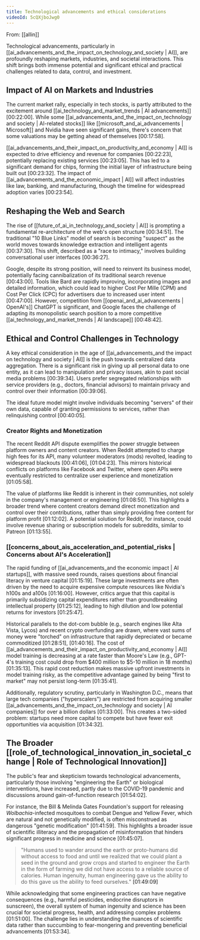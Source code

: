 ```yaml
---
title: Technological advancements and ethical considerations
videoId: 5cQXjboJwg0
---
```


From: [[allin]] <br/> 

Technological advancements, particularly in [[ai_advancements_and_the_impact_on_technology_and_society | AI]], are profoundly reshaping markets, industries, and societal interactions. This shift brings both immense potential and significant ethical and practical challenges related to data, control, and investment.

## Impact of AI on Markets and Industries

The current market rally, especially in tech stocks, is partly attributed to the excitement around [[ai_technology_and_market_trends | AI advancements]] <a class="yt-timestamp" data-t="00:22:00">[00:22:00]</a>. While some [[ai_advancements_and_the_impact_on_technology and society | AI-related stocks]] like [[microsoft_and_ai_advancements | Microsoft]] and Nvidia have seen significant gains, there's concern that some valuations may be getting ahead of themselves <a class="yt-timestamp" data-t="00:17:58">[00:17:58]</a>.

[[ai_advancements_and_their_impact_on_productivity_and_economy | AI]] is expected to drive efficiency and revenue for companies <a class="yt-timestamp" data-t="00:22:23">[00:22:23]</a>, potentially replacing existing services <a class="yt-timestamp" data-t="00:23:05">[00:23:05]</a>. This has led to a significant demand for chips, forming the initial layer of infrastructure being built out <a class="yt-timestamp" data-t="00:23:32">[00:23:32]</a>. The impact of [[ai_advancements_and_the_economic_impact | AI]] will affect industries like law, banking, and manufacturing, though the timeline for widespread adoption varies <a class="yt-timestamp" data-t="00:23:54">[00:23:54]</a>.

## Reshaping the Web and Search

The rise of [[future_of_ai_in_technology_and_society | AI]] is prompting a fundamental re-architecture of the web's open structure <a class="yt-timestamp" data-t="00:34:51">[00:34:51]</a>. The traditional "10 Blue Links" model of search is becoming "suspect" as the world moves towards knowledge extraction and intelligent agents <a class="yt-timestamp" data-t="00:37:30">[00:37:30]</a>. This shift, described as a "race to intimacy," involves building conversational user interfaces <a class="yt-timestamp" data-t="00:36:27">[00:36:27]</a>.

Google, despite its strong position, will need to reinvent its business model, potentially facing cannibalization of its traditional search revenue <a class="yt-timestamp" data-t="00:43:00">[00:43:00]</a>. Tools like Bard are rapidly improving, incorporating images and detailed information, which could lead to higher Cost Per Mille (CPM) and Cost Per Click (CPC) for advertisers due to increased user intent <a class="yt-timestamp" data-t="00:47:00">[00:47:00]</a>. However, competition from [[openai_and_ai_advancements | OpenAI's]] ChatGPT is significant, and Google faces the challenge of adapting its monopolistic search position to a more competitive [[ai_technology_and_market_trends | AI landscape]] <a class="yt-timestamp" data-t="00:48:42">[00:48:42]</a>.

## Ethical and Control Challenges in Technology

A key ethical consideration in the age of [[ai_advancements_and the impact on technology and society | AI]] is the push towards centralized data aggregation. There is a significant risk in giving up all personal data to one entity, as it can lead to manipulation and privacy issues, akin to past social media problems <a class="yt-timestamp" data-t="00:39:34">[00:39:34]</a>. Users prefer segregated relationships with service providers (e.g., doctors, financial advisors) to maintain privacy and control over their information <a class="yt-timestamp" data-t="00:39:06">[00:39:06]</a>.

The ideal future model might involve individuals becoming "servers" of their own data, capable of granting permissions to services, rather than relinquishing control <a class="yt-timestamp" data-t="00:40:05">[00:40:05]</a>.

### Creator Rights and Monetization

The recent Reddit API dispute exemplifies the power struggle between platform owners and content creators. When Reddit attempted to charge high fees for its API, many volunteer moderators (mods) revolted, leading to widespread blackouts <a class="yt-timestamp" data-t="00:41:06">[00:41:06]</a>, <a class="yt-timestamp" data-t="01:04:23">[01:04:23]</a>. This mirrors historical conflicts on platforms like Facebook and Twitter, where open APIs were eventually restricted to centralize user experience and monetization <a class="yt-timestamp" data-t="01:05:58">[01:05:58]</a>.

The value of platforms like Reddit is inherent in their communities, not solely in the company's management or engineering <a class="yt-timestamp" data-t="01:08:50">[01:08:50]</a>. This highlights a broader trend where content creators demand direct monetization and control over their contributions, rather than simply providing free content for platform profit <a class="yt-timestamp" data-t="01:12:02">[01:12:02]</a>. A potential solution for Reddit, for instance, could involve revenue sharing or subscription models for subreddits, similar to Patreon <a class="yt-timestamp" data-t="01:13:55">[01:13:55]</a>.

### [[concerns_about_ais_acceleration_and_potential_risks | Concerns about AI's Acceleration]]

The rapid funding of [[ai_advancements_and the economic impact | AI startups]], with massive seed rounds, raises questions about financial literacy in venture capital <a class="yt-timestamp" data-t="01:15:19">[01:15:19]</a>. These large investments are often driven by the need to acquire expensive compute resources like Nvidia's h100s and a100s <a class="yt-timestamp" data-t="01:16:00">[01:16:00]</a>. However, critics argue that this capital is primarily subsidizing capital expenditures rather than groundbreaking intellectual property <a class="yt-timestamp" data-t="01:25:12">[01:25:12]</a>, leading to high dilution and low potential returns for investors <a class="yt-timestamp" data-t="01:25:47">[01:25:47]</a>.

Historical parallels to the dot-com bubble (e.g., search engines like Alta Vista, Lycos) and recent crypto overfunding are drawn, where vast sums of money were "torched" on infrastructure that rapidly depreciated or became commoditized <a class="yt-timestamp" data-t="01:28:51">[01:28:51]</a>, <a class="yt-timestamp" data-t="01:40:16">[01:40:16]</a>. The cost of [[ai_advancements_and_their_impact_on_productivity_and_economy | AI]] model training is decreasing at a rate faster than Moore's Law (e.g., GPT-4's training cost could drop from $400 million to $5-10 million in 18 months) <a class="yt-timestamp" data-t="01:35:13">[01:35:13]</a>. This rapid cost reduction makes massive upfront investments in model training risky, as the competitive advantage gained by being "first to market" may not persist long-term <a class="yt-timestamp" data-t="01:35:41">[01:35:41]</a>.

Additionally, regulatory scrutiny, particularly in Washington D.C., means that large tech companies ("hyperscalers") are restricted from acquiring smaller [[ai_advancements_and_the_impact_on_technology and society | AI companies]] for over a billion dollars <a class="yt-timestamp" data-t="01:33:00">[01:33:00]</a>. This creates a two-sided problem: startups need more capital to compete but have fewer exit opportunities via acquisition <a class="yt-timestamp" data-t="01:34:32">[01:34:32]</a>.

## The Broader [[role_of_technological_innovation_in_societal_change | Role of Technological Innovation]]

The public's fear and skepticism towards technological advancements, particularly those involving "engineering the Earth" or biological interventions, have increased, partly due to the COVID-19 pandemic and discussions around gain-of-function research <a class="yt-timestamp" data-t="01:54:02">[01:54:02]</a>.

For instance, the Bill & Melinda Gates Foundation's support for releasing _Wolbachia_-infected mosquitoes to combat Dengue and Yellow Fever, which are natural and not genetically modified, is often misconstrued as dangerous "genetic modification" <a class="yt-timestamp" data-t="01:41:59">[01:41:59]</a>. This highlights a broader issue of scientific illiteracy and the propagation of misinformation that hinders significant progress in medicine and science <a class="yt-timestamp" data-t="01:45:07">[01:45:07]</a>.

> "Humans used to wander around the earth or proto-humans did without access to food and until we realized that we could plant a seed in the ground and grow crops and started to engineer the Earth in the form of farming we did not have access to a reliable source of calories. Human ingenuity, human engineering gave us the ability to do this gave us the ability to feed ourselves." <a class="yt-timestamp" data-t="01:49:09">[01:49:09]</a>

While acknowledging that some engineering practices can have negative consequences (e.g., harmful pesticides, endocrine disruptors in sunscreen), the overall system of human ingenuity and science has been crucial for societal progress, health, and addressing complex problems <a class="yt-timestamp" data-t="01:51:00">[01:51:00]</a>. The challenge lies in understanding the nuances of scientific data rather than succumbing to fear-mongering and preventing beneficial advancements <a class="yt-timestamp" data-t="01:53:34">[01:53:34]</a>.